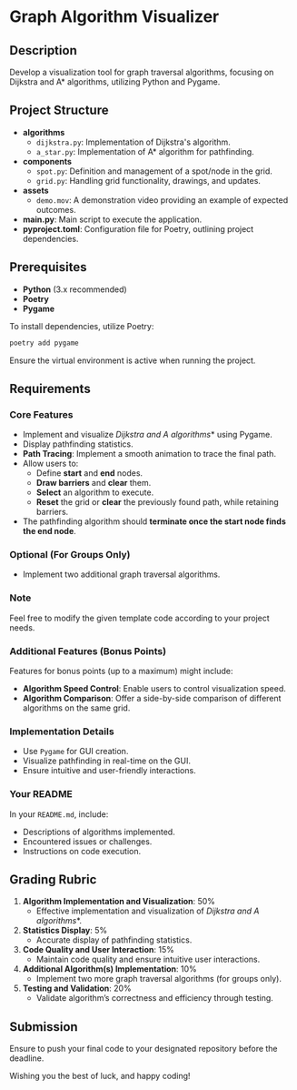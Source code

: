 # Graph Algorithm Visualizer

## Description

Develop a visualization tool for graph traversal algorithms, focusing on Dijkstra and A* algorithms, utilizing Python and Pygame.

## Project Structure

- **algorithms**
  - `dijkstra.py`: Implementation of Dijkstra's algorithm.
  - `a_star.py`: Implementation of A* algorithm for pathfinding.
- **components**
  - `spot.py`: Definition and management of a spot/node in the grid.
  - `grid.py`: Handling grid functionality, drawings, and updates.
- **assets**
  - `demo.mov`: A demonstration video providing an example of expected outcomes.
- **main.py**: Main script to execute the application.
- **pyproject.toml**: Configuration file for Poetry, outlining project dependencies.

## Prerequisites

- **Python** (3.x recommended)
- **Poetry**
- **Pygame**

To install dependencies, utilize Poetry:
```bash
poetry add pygame
```

Ensure the virtual environment is active when running the project.

## Requirements

### Core Features

- Implement and visualize **Dijkstra and A* algorithms** using Pygame.
- Display pathfinding statistics.
- **Path Tracing**: Implement a smooth animation to trace the final path.
- Allow users to:
  - Define **start** and **end** nodes.
  - **Draw barriers** and **clear** them.
  - **Select** an algorithm to execute.
  - **Reset** the grid or **clear** the previously found path, while retaining barriers.
- The pathfinding algorithm should **terminate once the start node finds the end node**.

### Optional (For Groups Only)

- Implement two additional graph traversal algorithms.

### Note

Feel free to modify the given template code according to your project needs.

### Additional Features (Bonus Points)

Features for bonus points (up to a maximum) might include:
- **Algorithm Speed Control**: Enable users to control visualization speed.
- **Algorithm Comparison**: Offer a side-by-side comparison of different algorithms on the same grid.

### Implementation Details

- Use ```Pygame``` for GUI creation.
- Visualize pathfinding in real-time on the GUI.
- Ensure intuitive and user-friendly interactions.

### Your README

In your ```README.md```, include:
- Descriptions of algorithms implemented.
- Encountered issues or challenges.
- Instructions on code execution.

## Grading Rubric

1. **Algorithm Implementation and Visualization**: 50%
   - Effective implementation and visualization of **Dijkstra and A* algorithms**.
2. **Statistics Display**: 5%
   - Accurate display of pathfinding statistics.
3. **Code Quality and User Interaction**: 15%
   - Maintain code quality and ensure intuitive user interactions.
4. **Additional Algorithm(s) Implementation**: 10% 
   - Implement two more graph traversal algorithms (for groups only).
5. **Testing and Validation**: 20%
   - Validate algorithm’s correctness and efficiency through testing.

## Submission

Ensure to push your final code to your designated repository before the deadline.

Wishing you the best of luck, and happy coding!
